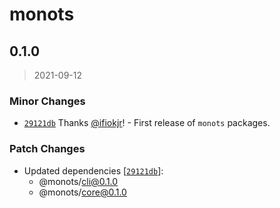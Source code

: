 # monots

## 0.1.0

> 2021-09-12

### Minor Changes

- [`29121db`](https://github.com/monots/monots/commit/29121db5a3461d54daa6d128b99a61075889e7ac) Thanks [@ifiokjr](https://github.com/ifiokjr)! - First release of `monots` packages.

### Patch Changes

- Updated dependencies [[`29121db`](https://github.com/monots/monots/commit/29121db5a3461d54daa6d128b99a61075889e7ac)]:
  - @monots/cli@0.1.0
  - @monots/core@0.1.0
